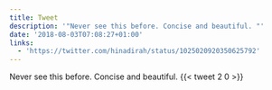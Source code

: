 ```yaml
---
title: Tweet
description: '"Never see this before. Concise and beautiful. "'
date: '2018-08-03T07:08:27+01:00'
links:
  - 'https://twitter.com/hinadirah/status/1025020920350625792'
---
```

Never see this before. Concise and beautiful. 
      {{< tweet 2 0 >}}
    
